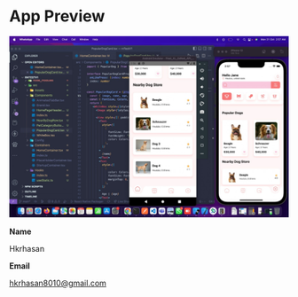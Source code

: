 # App Preview

![screen-shot](./screentshots/screenshot.jpeg)


**Name**

Hkrhasan

**Email**

hkrhasan8010@gmail.com